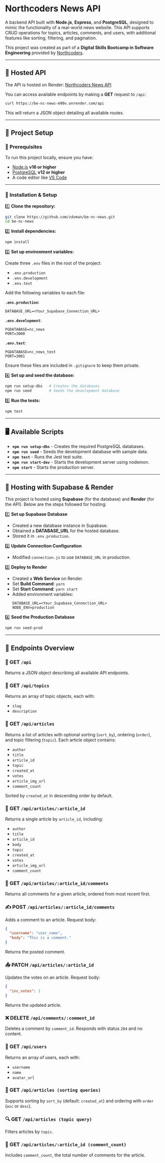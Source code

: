 # Northcoders News API

A backend API built with **Node.js**, **Express**, and **PostgreSQL**, designed to mimic the functionality of a real-world news website. This API supports CRUD operations for topics, articles, comments, and users, with additional features like sorting, filtering, and pagination.

This project was created as part of a **Digital Skills Bootcamp in Software Engineering** provided by [Northcoders](https://northcoders.com/).

---

## 🔗 Hosted API

The API is hosted on Render: [Northcoders News API](https://be-nc-news-m90v.onrender.com/)

You can access available endpoints by making a **GET** request to `/api`:

```bash
curl https://be-nc-news-m90v.onrender.com/api
```

This will return a JSON object detailing all available routes.

---

## 📂 Project Setup

### 🔧 Prerequisites

To run this project locally, ensure you have:

- [Node.js](https://nodejs.org/) **v16 or higher**
- [PostgreSQL](https://www.postgresql.org/) **v12 or higher**
- A code editor like [VS Code](https://code.visualstudio.com/)

---

### 🚀 Installation & Setup

1️⃣ **Clone the repository:**

```bash
git clone https://github.com/zdvman/be-nc-news.git
cd be-nc-news
```

2️⃣ **Install dependencies:**

```bash
npm install
```

3️⃣ **Set up environment variables:**

Create three `.env` files in the root of the project:

- `.env.production`
- `.env.development`
- `.env.test`

Add the following variables to each file:

**`.env.production`**:

```env
DATABASE_URL=<Your_Supabase_Connection_URL>
```

**`.env.development`**:

```env
PGDATABASE=nc_news
PORT=3000
```

**`.env.test`**:

```env
PGDATABASE=nc_news_test
PORT=3001
```

Ensure these files are included in `.gitignore` to keep them private.

4️⃣ **Set up and seed the database:**

```bash
npm run setup-dbs   # Creates the databases
npm run seed        # Seeds the development database
```

5️⃣ **Run the tests:**

```bash
npm test
```

---

## 🖥️ Available Scripts

- **`npm run setup-dbs`** - Creates the required PostgreSQL databases.
- **`npm run seed`** - Seeds the development database with sample data.
- **`npm test`** - Runs the Jest test suite.
- **`npm run start-dev`** - Starts the development server using nodemon.
- **`npm start`** - Starts the production server.

---

## 📡 Hosting with Supabase & Render

This project is hosted using **Supabase** (for the database) and **Render** (for the API). Below are the steps followed for hosting:

1️⃣ **Set up Supabase Database**

- Created a new database instance in Supabase.
- Obtained a **DATABASE_URL** for the hosted database.
- Stored it in `.env.production`.

2️⃣ **Update Connection Configuration**

- Modified `connection.js` to use `DATABASE_URL` in production.

3️⃣ **Deploy to Render**

- Created a **Web Service** on Render.
- Set **Build Command**: `yarn`
- Set **Start Command**: `yarn start`
- Added environment variables:
  ```
  DATABASE_URL=<Your_Supabase_Connection_URL>
  NODE_ENV=production
  ```

4️⃣ **Seed the Production Database**

```bash
npm run seed-prod
```

---

## 📌 Endpoints Overview

### 📝 GET `/api`

Returns a JSON object describing all available API endpoints.

### 📰 GET `/api/topics`

Returns an array of topic objects, each with:

- `slug`
- `description`

### 📰 GET `/api/articles`

Returns a list of articles with optional sorting (`sort_by`), ordering (`order`), and topic filtering (`topic`). Each article object contains:

- `author`
- `title`
- `article_id`
- `topic`
- `created_at`
- `votes`
- `article_img_url`
- `comment_count`

Sorted by `created_at` in descending order by default.

### 📖 GET `/api/articles/:article_id`

Returns a single article by `article_id`, including:

- `author`
- `title`
- `article_id`
- `body`
- `topic`
- `created_at`
- `votes`
- `article_img_url`
- `comment_count`

### 💬 GET `/api/articles/:article_id/comments`

Returns all comments for a given article, ordered from most recent first.

### ✍️ POST `/api/articles/:article_id/comments`

Adds a comment to an article. Request body:

```json
{
  "username": "user_name",
  "body": "This is a comment."
}
```

Returns the posted comment.

### 📤 PATCH `/api/articles/:article_id`

Updates the votes on an article. Request body:

```json
{
  "inc_votes": 1
}
```

Returns the updated article.

### ❌ DELETE `/api/comments/:comment_id`

Deletes a comment by `comment_id`. Responds with status `204` and no content.

### 👤 GET `/api/users`

Returns an array of users, each with:

- `username`
- `name`
- `avatar_url`

### 🔄 GET `/api/articles (sorting queries)`

Supports sorting by `sort_by` (default: `created_at`) and ordering with `order` (`asc` or `desc`).

### 🔍 GET `/api/articles (topic query)`

Filters articles by `topic`.

### 🔢 GET `/api/articles/:article_id (comment_count)`

Includes `comment_count`, the total number of comments for the article.
